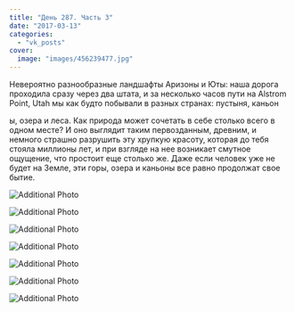 ```yaml
---
title: "День 287. Часть 3"
date: "2017-03-13"
categories: 
  - "vk_posts"
cover:
  image: "images/456239477.jpg"
---
```


Невероятно разнообразные ландшафты Аризоны и Юты: наша дорога проходила сразу через два штата, и за несколько часов пути на Alstrom Point, Utah мы как будто побывали в разных странах: пустыня, каньон

<!--more--> ы, озера и леса. Как природа может сочетать в себе столько всего в одном месте? И оно выглядит таким первозданным, древним, и немного страшно разрушить эту хрупкую красоту, которая до тебя стояла миллионы лет, и при взгляде на нее возникает смутное ощущение, что простоит еще столько же. Даже если человек уже не будет на Земле, эти горы, озера и каньоны все равно продолжат свое бытие.

![Additional Photo](https://vodpop.ru/wp-content/uploads/2023/07/456239478.jpg)

![Additional Photo](https://vodpop.ru/wp-content/uploads/2023/07/456239479.jpg)

![Additional Photo](https://vodpop.ru/wp-content/uploads/2023/07/456239480.jpg)

![Additional Photo](https://vodpop.ru/wp-content/uploads/2023/07/456239481.jpg)

![Additional Photo](https://vodpop.ru/wp-content/uploads/2023/07/456239482.jpg)

![Additional Photo](https://vodpop.ru/wp-content/uploads/2023/07/456239483.jpg)

![Additional Photo](https://vodpop.ru/wp-content/uploads/2023/07/456239484.jpg)
